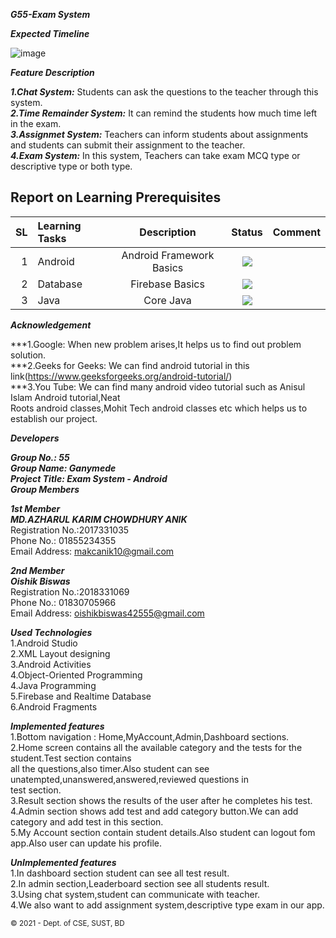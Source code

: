 ***G55-Exam System***

***Expected Timeline***<br>

![image](https://github.com/cse-250-2018/G55-Exam-System-Android/blob/main/gantt_chart.jpg)<br>

***Feature Description***<br>

***1.Chat System:*** Students can ask the questions to the teacher through this system.<br>
***2.Time Remainder System:*** It can remind the students how much time left in the exam.<br>
***3.Assignmet System:*** Teachers can inform students about assignments and students can submit their assignment to the teacher.<br>
***4.Exam System:*** In this system, Teachers can take exam MCQ type or descriptive type or both type.


Report on Learning Prerequisites
---------------------------------
SL | Learning Tasks |Description | Status | Comment
--:|:--------------|:-----------:|:------:|--------|
1	| Android | Android Framework Basics |<img src="https://img.shields.io/badge/Android%20Studio-Learning-yellow"> |  |
2	| Database | Firebase Basics | <img src="https://img.shields.io/badge/DataBase-Not%20Determined-red"> | |	
3	| Java | Core Java | <img src="https://img.shields.io/badge/Java-Learned-green"> |  |


***Acknowledgement***<br>

***1.Google: When new problem arises,It helps us to find out problem solution.<br>
***2.Geeks for Geeks: We can find android tutorial in this link(https://www.geeksforgeeks.org/android-tutorial/) <br>
***3.You Tube: We can find many android video tutorial such as Anisul Islam Android tutorial,Neat <br>
     Roots android classes,Mohit Tech android classes etc which helps us to establish our project.


***Developers***<br>

***Group No.: 55***<br>
***Group Name: Ganymede***<br>
***Project Title: Exam System - Android***<br>
***Group Members***<br>

***1st Member***<br>
  ***MD.AZHARUL KARIM CHOWDHURY ANIK***<br>
  Registration No.:2017331035<br>
  Phone No.: 01855234355<br>
  Email Address: makcanik10@gmail.com<br>

***2nd Member***<br>
  ***Oishik Biswas***<br>
  Registration No.:2018331069<br>
  Phone No.: 01830705966<br>
  Email Address: oishikbiswas42555@gmail.com<br>


***Used Technologies***<br>
1.Android Studio<br>
2.XML Layout designing<br>
3.Android Activities<br>
4.Object-Oriented Programming<br>
4.Java Programming<br>
5.Firebase and Realtime Database<br>
6.Android Fragments<br>

***Implemented features***<br>
1.Bottom navigation : Home,MyAccount,Admin,Dashboard sections.<br>
2.Home screen contains all the available category and the tests for the student.Test section contains<br>
 all the questions,also timer.Also student can see unatempted,unanswered,answered,reviewed questions in <br>
 test section.<br>
3.Result section shows the results of the user after he completes his test.<br>
4.Admin section shows add test and add category button.We can add category and add test in this section.<br>
5.My Account section contain student details.Also student can logout fom app.Also user can update his profile.<br>

***UnImplemented features***<br>
1.In dashboard section student can see all test result.<br>
2.In admin section,Leaderboard section see all students result.<br>
3.Using chat system,student can communicate with teacher.<br>
4.We also want to add assignment system,descriptive type exam in our app.<br>


<small>&copy; 2021 - Dept. of CSE, SUST, BD</small>



